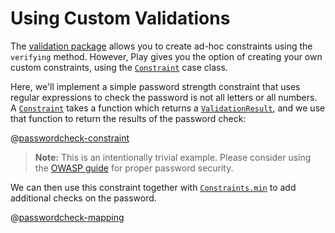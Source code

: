 <!--- Copyright (C) 2009-2015 Typesafe Inc. <http://www.typesafe.com> -->
# Using Custom Validations

The [validation package](api/scala/index.html#play.api.data.validation.package) allows you to create ad-hoc constraints using the `verifying` method.  However, Play gives you the option of creating your own custom constraints, using the [`Constraint`](api/scala/index.html#play.api.data.validation.Constraint) case class.

Here, we'll implement a simple password strength constraint that uses regular expressions to check the password is not all letters or all numbers.  A [`Constraint`](api/scala/index.html#play.api.data.validation.Constraint) takes a function which returns a [`ValidationResult`](api/scala/index.html#play.api.data.validation.ValidationResult), and we use that function to return the results of the password check:

@[passwordcheck-constraint](code/CustomValidations.scala)

> **Note:** This is an intentionally trivial example.  Please consider using the [OWASP guide](https://www.owasp.org/index.php/Authentication_Cheat_Sheet#Implement_Proper_Password_Strength_Controls) for proper password security.

We can then use this constraint together with [`Constraints.min`](api/scala/index.html#play.api.data.validation.Constraints) to add additional checks on the password.

@[passwordcheck-mapping](code/CustomValidations.scala)
